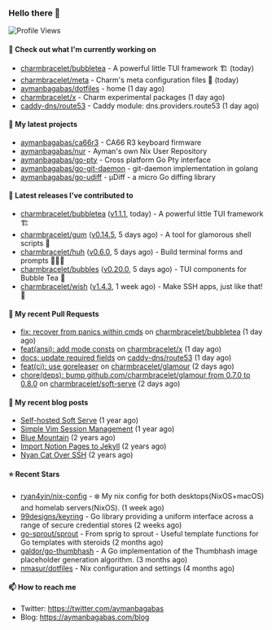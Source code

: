 ### Hello there 👋

![Profile Views](https://komarev.com/ghpvc/?username=aymanbagabas&label=PROFILE+VIEWS)

#### 👷 Check out what I'm currently working on

- [charmbracelet/bubbletea](https://github.com/charmbracelet/bubbletea) - A powerful little TUI framework 🏗 (today)
- [charmbracelet/meta](https://github.com/charmbracelet/meta) - Charm&#39;s meta configuration files 🫥 (today)
- [aymanbagabas/dotfiles](https://github.com/aymanbagabas/dotfiles) - home (1 day ago)
- [charmbracelet/x](https://github.com/charmbracelet/x) - Charm experimental packages (1 day ago)
- [caddy-dns/route53](https://github.com/caddy-dns/route53) - Caddy module: dns.providers.route53 (1 day ago)

#### 🌱 My latest projects

- [aymanbagabas/ca66r3](https://github.com/aymanbagabas/ca66r3) - CA66 R3 keyboard firmware
- [aymanbagabas/nur](https://github.com/aymanbagabas/nur) - Ayman&#39;s own Nix User Repository
- [aymanbagabas/go-pty](https://github.com/aymanbagabas/go-pty) - Cross platform Go Pty interface
- [aymanbagabas/go-git-daemon](https://github.com/aymanbagabas/go-git-daemon) - git-daemon implementation in golang
- [aymanbagabas/go-udiff](https://github.com/aymanbagabas/go-udiff) - µDiff - a micro Go diffing library

#### 🔭 Latest releases I've contributed to

- [charmbracelet/bubbletea](https://github.com/charmbracelet/bubbletea) ([v1.1.1](https://github.com/charmbracelet/bubbletea/releases/tag/v1.1.1), today) - A powerful little TUI framework 🏗
- [charmbracelet/gum](https://github.com/charmbracelet/gum) ([v0.14.5](https://github.com/charmbracelet/gum/releases/tag/v0.14.5), 5 days ago) - A tool for glamorous shell scripts 🎀
- [charmbracelet/huh](https://github.com/charmbracelet/huh) ([v0.6.0](https://github.com/charmbracelet/huh/releases/tag/v0.6.0), 5 days ago) - Build terminal forms and prompts 🤷🏻‍♀️
- [charmbracelet/bubbles](https://github.com/charmbracelet/bubbles) ([v0.20.0](https://github.com/charmbracelet/bubbles/releases/tag/v0.20.0), 5 days ago) - TUI components for Bubble Tea 🫧
- [charmbracelet/wish](https://github.com/charmbracelet/wish) ([v1.4.3](https://github.com/charmbracelet/wish/releases/tag/v1.4.3), 1 week ago) - Make SSH apps, just like that! 💫

#### 🔨 My recent Pull Requests

- [fix: recover from panics within cmds](https://github.com/charmbracelet/bubbletea/pull/1134) on [charmbracelet/bubbletea](https://github.com/charmbracelet/bubbletea) (1 day ago)
- [feat(ansi): add mode consts](https://github.com/charmbracelet/x/pull/187) on [charmbracelet/x](https://github.com/charmbracelet/x) (1 day ago)
- [docs: update required fields](https://github.com/caddy-dns/route53/pull/54) on [caddy-dns/route53](https://github.com/caddy-dns/route53) (1 day ago)
- [feat(ci): use goreleaser](https://github.com/charmbracelet/glamour/pull/348) on [charmbracelet/glamour](https://github.com/charmbracelet/glamour) (2 days ago)
- [chore(deps): bump github.com/charmbracelet/glamour from 0.7.0 to 0.8.0](https://github.com/charmbracelet/soft-serve/pull/574) on [charmbracelet/soft-serve](https://github.com/charmbracelet/soft-serve) (2 days ago)

#### 📜 My recent blog posts

- [Self-hosted Soft Serve](https://aymanbagabas.com/blog/2023/04/28/self-hosted-soft-serve.html) (1 year ago)
- [Simple Vim Session Management](https://aymanbagabas.com/blog/2023/04/13/simple-vim-session-management.html) (1 year ago)
- [Blue Mountain](https://aymanbagabas.com/blog/2022/06/02/blue-mountain.html) (2 years ago)
- [Import Notion Pages to Jekyll](https://aymanbagabas.com/blog/2022/03/29/import-notion-pages-to-jekyll.html) (2 years ago)
- [Nyan Cat Over SSH](https://aymanbagabas.com/blog/2022/03/25/nyan-cat-over-ssh.html) (2 years ago)

#### ⭐ Recent Stars

- [ryan4yin/nix-config](https://github.com/ryan4yin/nix-config) - ❄️ My nix config for both desktops(NixOS&#43;macOS) and homelab servers(NixOS). (1 week ago)
- [99designs/keyring](https://github.com/99designs/keyring) - Go library providing a uniform interface across a range of secure credential stores (2 weeks ago)
- [go-sprout/sprout](https://github.com/go-sprout/sprout) - From sprig to sprout - Useful template functions for Go templates with steroids (2 months ago)
- [galdor/go-thumbhash](https://github.com/galdor/go-thumbhash) - A Go implementation of the Thumbhash image placeholder generation algorithm. (3 months ago)
- [nmasur/dotfiles](https://github.com/nmasur/dotfiles) - Nix configuration and settings (4 months ago)

#### 📫 How to reach me

- Twitter: https://twitter.com/aymanbagabas
- Blog: https://aymanbagabas.com/blog
